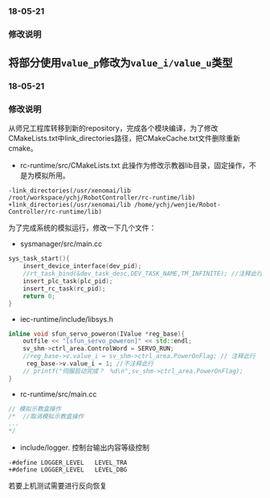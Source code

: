 
### 18-05-21

### **修改说明**
将部分使用`value_p`修改为`value_i/value_u`类型
---

### 18-05-21

### **修改说明**

从师兄工程库转移到新的repository，完成各个模块编译，为了修改CMakeLists.txt中link_directories路径，把CMakeCache.txt文件删除重新cmake。

- rc-runtime/src/CMakeLists.txt 此操作为修改示教器lib目录，固定操作，不是为模拟所用。

```
-link_directories(/usr/xenomai/lib /root/workspace/ychj/RobotController/rc-runtime/lib)
+link_directories(/usr/xenomai/lib /home/ychj/wenjie/Robot-Controller/rc-runtime/lib)
```

为了完成系统的模拟运行，修改一下几个文件：

- sysmanager/src/main.cc     

```c++
sys_task_start(){
    insert_device_interface(dev_pid);
    //rt_task_bind(&dev_task_desc,DEV_TASK_NAME,TM_INFINITE); //注释此行
    insert_plc_task(plc_pid);
    insert_rc_task(rc_pid);
    return 0;
}
```

- iec-runtime/include/libsys.h
```c++
inline void sfun_servo_poweron(IValue *reg_base){
    outfile << "[sfun_servo_poweron]" << std::endl;
    sv_shm->ctrl_area.ControlWord = SERVO_RUN;
    //reg_base->v.value_i = sv_shm->ctrl_area.PowerOnFlag; // 注释此行
     reg_base->v.value_i = 1; //不注释此行
    // printf("伺服启动完成？　%d\n",sv_shm->ctrl_area.PowerOnFlag);
}
```

- rc-runtime/src/main.cc

```c++
// 模拟示教盒操作
/*	//取消模拟示教盒操作
...
*/
```

- include/logger. 控制台输出内容等级控制
```
-#define LOGGER_LEVEL	LEVEL_TRA
+#define LOGGER_LEVEL	LEVEL_DBG
```

若要上机测试需要进行反向恢复
